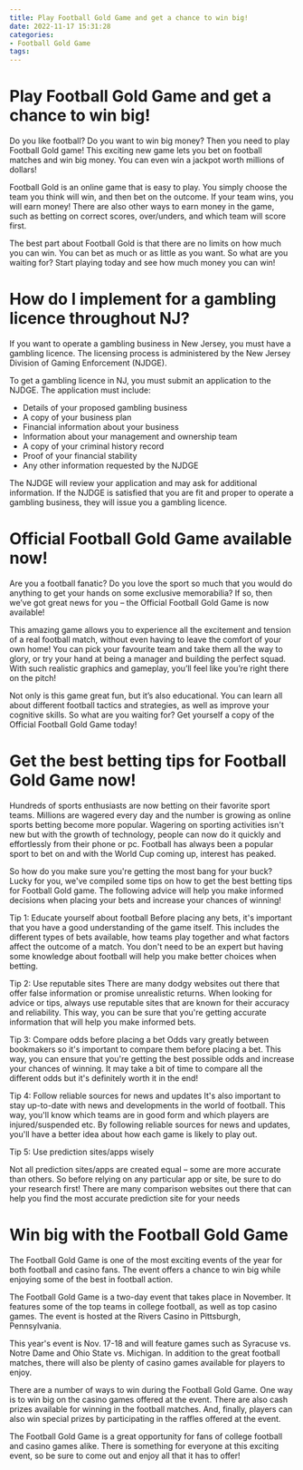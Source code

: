 ```yaml
---
title: Play Football Gold Game and get a chance to win big!
date: 2022-11-17 15:31:28
categories:
- Football Gold Game
tags:
---
```



#  Play Football Gold Game and get a chance to win big!

Do you like football? Do you want to win big money? Then you need to play Football Gold game! This exciting new game lets you bet on football matches and win big money. You can even win a jackpot worth millions of dollars!

Football Gold is an online game that is easy to play. You simply choose the team you think will win, and then bet on the outcome. If your team wins, you will earn money! There are also other ways to earn money in the game, such as betting on correct scores, over/unders, and which team will score first.

The best part about Football Gold is that there are no limits on how much you can win. You can bet as much or as little as you want. So what are you waiting for? Start playing today and see how much money you can win!

#  How do I implement for a gambling licence throughout NJ?

If you want to operate a gambling business in New Jersey, you must have a gambling licence. The licensing process is administered by the New Jersey Division of Gaming Enforcement (NJDGE).

To get a gambling licence in NJ, you must submit an application to the NJDGE. The application must include:

- Details of your proposed gambling business
- A copy of your business plan
- Financial information about your business
- Information about your management and ownership team
- A copy of your criminal history record
- Proof of your financial stability
- Any other information requested by the NJDGE

The NJDGE will review your application and may ask for additional information. If the NJDGE is satisfied that you are fit and proper to operate a gambling business, they will issue you a gambling licence.

#  Official Football Gold Game available now!

Are you a football fanatic? Do you love the sport so much that you would do anything to get your hands on some exclusive memorabilia? If so, then we’ve got great news for you – the Official Football Gold Game is now available!

This amazing game allows you to experience all the excitement and tension of a real football match, without even having to leave the comfort of your own home! You can pick your favourite team and take them all the way to glory, or try your hand at being a manager and building the perfect squad. With such realistic graphics and gameplay, you’ll feel like you’re right there on the pitch!

Not only is this game great fun, but it’s also educational. You can learn all about different football tactics and strategies, as well as improve your cognitive skills. So what are you waiting for? Get yourself a copy of the Official Football Gold Game today!

#  Get the best betting tips for Football Gold Game now!

Hundreds of sports enthusiasts are now betting on their favorite sport teams. Millions are wagered every day and the number is growing as online sports betting become more popular. Wagering on sporting activities isn't new but with the growth of technology, people can now do it quickly and effortlessly from their phone or pc. Football has always been a popular sport to bet on and with the World Cup coming up, interest has peaked.

So how do you make sure you're getting the most bang for your buck? Lucky for you, we've compiled some tips on how to get the best betting tips for Football Gold game. The following advice will help you make informed decisions when placing your bets and increase your chances of winning!



Tip 1: Educate yourself about football
Before placing any bets, it's important that you have a good understanding of the game itself. This includes the different types of bets available, how teams play together and what factors affect the outcome of a match. You don't need to be an expert but having some knowledge about football will help you make better choices when betting.

Tip 2: Use reputable sites
There are many dodgy websites out there that offer false information or promise unrealistic returns. When looking for advice or tips, always use reputable sites that are known for their accuracy and reliability. This way, you can be sure that you're getting accurate information that will help you make informed bets.

Tip 3: Compare odds before placing a bet
Odds vary greatly between bookmakers so it's important to compare them before placing a bet. This way, you can ensure that you're getting the best possible odds and increase your chances of winning. It may take a bit of time to compare all the different odds but it's definitely worth it in the end!

Tip 4: Follow reliable sources for news and updates
It's also important to stay up-to-date with news and developments in the world of football. This way, you'll know which teams are in good form and which players are injured/suspended etc. By following reliable sources for news and updates, you'll have a better idea about how each game is likely to play out. 

  Tip 5: Use prediction sites/apps wisely 

 Not all prediction sites/apps are created equal – some are more accurate than others. So before relying on any particular app or site, be sure to do your research first! There are many comparison websites out there that can help you find the most accurate prediction site for your needs

#  Win big with the Football Gold Game

The Football Gold Game is one of the most exciting events of the year for both football and casino fans. The event offers a chance to win big while enjoying some of the best in football action.

The Football Gold Game is a two-day event that takes place in November. It features some of the top teams in college football, as well as top casino games. The event is hosted at the Rivers Casino in Pittsburgh, Pennsylvania.

This year's event is Nov. 17-18 and will feature games such as Syracuse vs. Notre Dame and Ohio State vs. Michigan. In addition to the great football matches, there will also be plenty of casino games available for players to enjoy.

There are a number of ways to win during the Football Gold Game. One way is to win big on the casino games offered at the event. There are also cash prizes available for winning in the football matches. And, finally, players can also win special prizes by participating in the raffles offered at the event.

The Football Gold Game is a great opportunity for fans of college football and casino games alike. There is something for everyone at this exciting event, so be sure to come out and enjoy all that it has to offer!